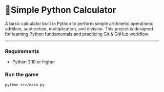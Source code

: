 # 📌Simple Python Calculator

A basic calculator built in Python to perform simple arithmetic operations: addition, subtraction, multiplication, and division. This project is designed for learning Python fundamentals and practicing Git & GitHub workflow.

---

### Requirements
- Python 3.10 or higher

### Run the game
```bash
python src/main.py
